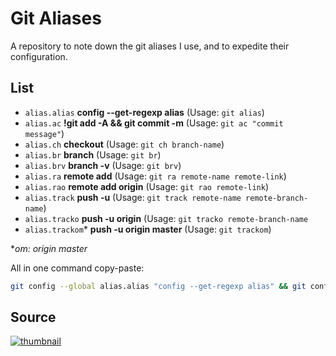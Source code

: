# Git Aliases
A repository to note down the git aliases I use, and to expedite their configuration.

## List
- `alias.alias` **config --get-regexp alias** (Usage: `git alias`)<br />
- `alias.ac` **!git add -A && git commit -m** (Usage: `git ac "commit message"`)<br />
- `alias.ch` **checkout** (Usage: `git ch branch-name`)<br />
- `alias.br` **branch** (Usage: `git br`)<br />
- `alias.brv` **branch -v** (Usage: `git brv`)<br />
- `alias.ra` **remote add** (Usage: `git ra remote-name remote-link`)<br />
- `alias.rao` **remote add origin** (Usage: `git rao remote-link`)<br />
- `alias.track` **push -u** (Usage: `git track remote-name remote-branch-name`)<br />
- `alias.tracko` **push -u origin** (Usage: `git tracko remote-branch-name`<br />
- `alias.trackom`* **push -u origin master** (Usage: `git trackom`)<br />

\**om: origin master*

All in one command copy-paste: <br>
```bash
git config --global alias.alias "config --get-regexp alias" && git config --global alias.ac "!git add -A && git commit -m" && git config --global alias.ch "checkout" && git config --global alias.br "branch" && git config --global alias.brv "branch -v" && git config --global alias.ra "remote add" && git config --global alias.rao "remote add origin" && git config --global alias.track "push -u" && git config --global alias.tracko "push -u origin" && git config --global alias.trackom "push -u origin master"
```

## Source

[<img src="https://img.youtube.com/vi/ecK3EnyGD8o/0.jpg" alt="thumbnail" />](https://www.youtube.com/watch?v=ecK3EnyGD8o&t=80s)
